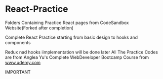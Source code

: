 # React-Practice
 
 Folders Containing Practice React pages from CodeSandbox Website(Forked after completion)
 
 Complete React Practice starting from basic design to hooks and components

Redux nad hooks iimplementation will be done later
All The Practice Codes are from Anglea Yu's Complete WebDeveloper Bootcamp Course from www.udemy.com

IMPORTANT

